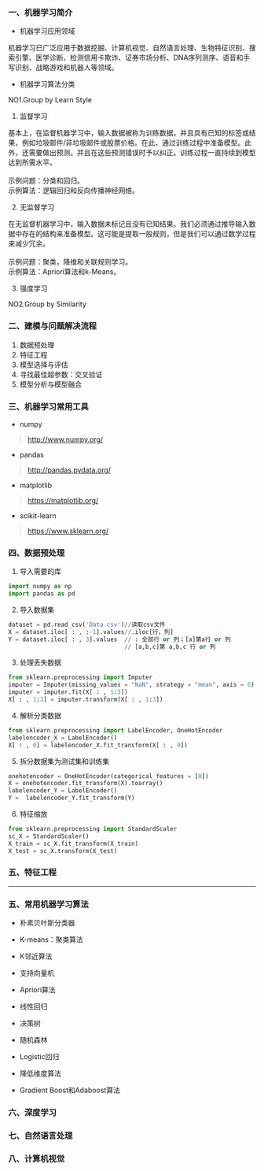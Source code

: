 ### 一、机器学习简介 ###

- 机器学习应用领域

机器学习已广泛应用于数据挖掘、计算机视觉、自然语言处理、生物特征识别、搜索引擎、医学诊断、检测信用卡欺诈、证券市场分析、DNA序列测序、语音和手写识别、战略游戏和机器人等领域。

- 机器学习算法分类

NO1.Group by Learn Style

1. 监督学习

基本上，在监督机器学习中，输入数据被称为训练数据，并且具有已知的标签或结果，例如垃圾邮件/非垃圾邮件或股票价格。在此，通过训练过程中准备模型。此外，还需要做出预测。并且在这些预测错误时予以纠正。训练过程一直持续到模型达到所需水平。
<br><br>示例问题：分类和回归。
<br>示例算法：逻辑回归和反向传播神经网络。

2. 无监督学习

在无监督机器学习中，输入数据未标记且没有已知结果。我们必须通过推导输入数据中存在的结构来准备模型。这可能是提取一般规则，但是我们可以通过数学过程来减少冗余。
<br><br>示例问题：聚类，降维和关联规则学习。<br>示例算法：Apriori算法和k-Means。

3. 强度学习


NO2.Group by Similarity

### 二、建模与问题解决流程 ###

1. 数据预处理
2. 特征工程
3. 模型选择与评估
4. 寻找最佳超参数：交叉验证
5. 模型分析与模型融合


### 三、机器学习常用工具 ###

- numpy
> http://www.numpy.org/
- pandas
> http://pandas.pydata.org/
- matplotlib
> https://matplotlib.org/
- scikit-learn
> https://www.sklearn.org/

### 四、数据预处理 ###

1. 导入需要的库
```Python
import numpy as np
import pandas as pd
```
2. 导入数据集
```python
dataset = pd.read_csv('Data.csv')//读取csv文件
X = dataset.iloc[ : , :-1].values//.iloc[行，列]
Y = dataset.iloc[ : , 3].values  // : 全部行 or 列；[a]第a行 or 列
                                 // [a,b,c]第 a,b,c 行 or 列
```
3. 处理丢失数据
```python
from sklearn.preprocessing import Imputer
imputer = Imputer(missing_values = "NaN", strategy = "mean", axis = 0)
imputer = imputer.fit(X[ : , 1:3])
X[ : , 1:3] = imputer.transform(X[ : , 1:3])
```
4. 解析分类数据
```python
from sklearn.preprocessing import LabelEncoder, OneHotEncoder
labelencoder_X = LabelEncoder()
X[ : , 0] = labelencoder_X.fit_transform(X[ : , 0])
```
5. 拆分数据集为测试集和训练集
```python
onehotencoder = OneHotEncoder(categorical_features = [0])
X = onehotencoder.fit_transform(X).toarray()
labelencoder_Y = LabelEncoder()
Y =  labelencoder_Y.fit_transform(Y)
```
6. 特征缩放
```python
from sklearn.preprocessing import StandardScaler
sc_X = StandardScaler()
X_train = sc_X.fit_transform(X_train)
X_test = sc_X.transform(X_test)
```

### 五、特征工程 ###

----------

### 五、常用机器学习算法 ###

- 朴素贝叶斯分类器

- K-means：聚类算法

- K邻近算法

- 支持向量机

- Apriori算法

- 线性回归

- 决策树

- 随机森林

- Logistic回归

- 降低维度算法

- Gradient Boost和Adaboost算法

### 六、深度学习 ###

### 七、自然语言处理 ###

### 八、计算机视觉 ###


